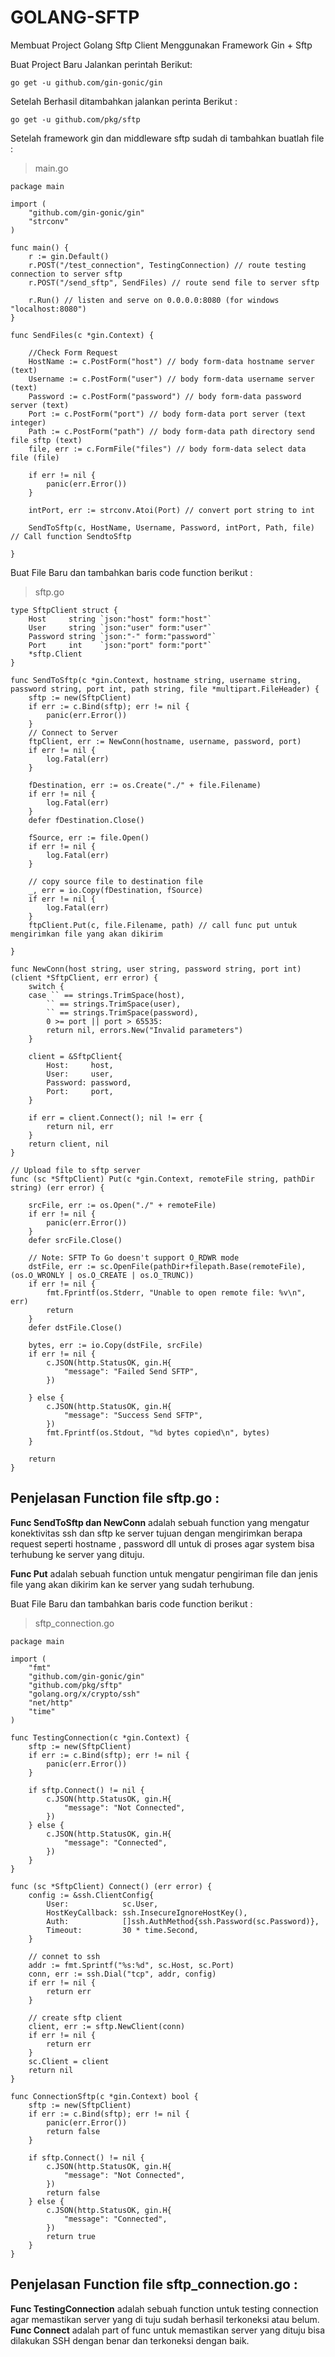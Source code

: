 # GOLANG-SFTP
Membuat Project Golang Sftp Client Menggunakan Framework Gin + Sftp

Buat Project Baru Jalankan perintah Berikut:
```
go get -u github.com/gin-gonic/gin
```
Setelah Berhasil ditambahkan jalankan perinta Berikut :

```
go get -u github.com/pkg/sftp
```
Setelah framework gin dan middleware sftp sudah di tambahkan buatlah file :
> main.go
```
package main

import (
	"github.com/gin-gonic/gin"
	"strconv"
)

func main() {
	r := gin.Default()
	r.POST("/test_connection", TestingConnection) // route testing connection to server sftp
	r.POST("/send_sftp", SendFiles) // route send file to server sftp

	r.Run() // listen and serve on 0.0.0.0:8080 (for windows "localhost:8080")
}

func SendFiles(c *gin.Context) {

	//Check Form Request
	HostName := c.PostForm("host") // body form-data hostname server (text)
	Username := c.PostForm("user") // body form-data username server (text)
	Password := c.PostForm("password") // body form-data password server (text)
	Port := c.PostForm("port") // body form-data port server (text integer)
	Path := c.PostForm("path") // body form-data path directory send file sftp (text)
	file, err := c.FormFile("files") // body form-data select data file (file)

	if err != nil {
		panic(err.Error())
	}

	intPort, err := strconv.Atoi(Port) // convert port string to int

	SendToSftp(c, HostName, Username, Password, intPort, Path, file) // Call function SendtoSftp

}
```
Buat File Baru dan tambahkan baris code function berikut :
> sftp.go
```
type SftpClient struct {
	Host     string `json:"host" form:"host"`
	User     string `json:"user" form:"user"`
	Password string `json:"-" form:"password"`
	Port     int    `json:"port" form:"port"`
	*sftp.Client
}

func SendToSftp(c *gin.Context, hostname string, username string, password string, port int, path string, file *multipart.FileHeader) {
	sftp := new(SftpClient)
	if err := c.Bind(sftp); err != nil {
		panic(err.Error())
	}
	// Connect to Server
	ftpClient, err := NewConn(hostname, username, password, port)
	if err != nil {
		log.Fatal(err)
	}

	fDestination, err := os.Create("./" + file.Filename)
	if err != nil {
		log.Fatal(err)
	}
	defer fDestination.Close()

	fSource, err := file.Open()
	if err != nil {
		log.Fatal(err)
	}

	// copy source file to destination file
	_, err = io.Copy(fDestination, fSource)
	if err != nil {
		log.Fatal(err)
	}
	ftpClient.Put(c, file.Filename, path) // call func put untuk mengirimkan file yang akan dikirim

}

func NewConn(host string, user string, password string, port int) (client *SftpClient, err error) {
	switch {
	case `` == strings.TrimSpace(host),
		`` == strings.TrimSpace(user),
		`` == strings.TrimSpace(password),
		0 >= port || port > 65535:
		return nil, errors.New("Invalid parameters")
	}

	client = &SftpClient{
		Host:     host,
		User:     user,
		Password: password,
		Port:     port,
	}

	if err = client.Connect(); nil != err {
		return nil, err
	}
	return client, nil
}

// Upload file to sftp server
func (sc *SftpClient) Put(c *gin.Context, remoteFile string, pathDir string) (err error) {

	srcFile, err := os.Open("./" + remoteFile)
	if err != nil {
		panic(err.Error())
	}
	defer srcFile.Close()

	// Note: SFTP To Go doesn't support O_RDWR mode
	dstFile, err := sc.OpenFile(pathDir+filepath.Base(remoteFile), (os.O_WRONLY | os.O_CREATE | os.O_TRUNC))
	if err != nil {
		fmt.Fprintf(os.Stderr, "Unable to open remote file: %v\n", err)
		return
	}
	defer dstFile.Close()

	bytes, err := io.Copy(dstFile, srcFile)
	if err != nil {
		c.JSON(http.StatusOK, gin.H{
			"message": "Failed Send SFTP",
		})

	} else {
		c.JSON(http.StatusOK, gin.H{
			"message": "Success Send SFTP",
		})
		fmt.Fprintf(os.Stdout, "%d bytes copied\n", bytes)
	}

	return
}
```
## Penjelasan Function file sftp.go :
**Func SendToSftp dan NewConn** adalah sebuah function yang mengatur konektivitas ssh dan sftp ke server tujuan dengan mengirimkan berapa request seperti hostname , password dll untuk di proses agar system bisa terhubung ke server yang dituju.

**Func Put** adalah sebuah function untuk mengatur pengiriman file dan jenis file yang akan dikirim kan ke server yang sudah terhubung.

Buat File Baru dan tambahkan baris code function berikut :
> sftp_connection.go
```
package main

import (
	"fmt"
	"github.com/gin-gonic/gin"
	"github.com/pkg/sftp"
	"golang.org/x/crypto/ssh"
	"net/http"
	"time"
)

func TestingConnection(c *gin.Context) {
	sftp := new(SftpClient)
	if err := c.Bind(sftp); err != nil {
		panic(err.Error())
	}

	if sftp.Connect() != nil {
		c.JSON(http.StatusOK, gin.H{
			"message": "Not Connected",
		})
	} else {
		c.JSON(http.StatusOK, gin.H{
			"message": "Connected",
		})
	}
}

func (sc *SftpClient) Connect() (err error) {
	config := &ssh.ClientConfig{
		User:            sc.User,
		HostKeyCallback: ssh.InsecureIgnoreHostKey(),
		Auth:            []ssh.AuthMethod{ssh.Password(sc.Password)},
		Timeout:         30 * time.Second,
	}

	// connet to ssh
	addr := fmt.Sprintf("%s:%d", sc.Host, sc.Port)
	conn, err := ssh.Dial("tcp", addr, config)
	if err != nil {
		return err
	}

	// create sftp client
	client, err := sftp.NewClient(conn)
	if err != nil {
		return err
	}
	sc.Client = client
	return nil
}

func ConnectionSftp(c *gin.Context) bool {
	sftp := new(SftpClient)
	if err := c.Bind(sftp); err != nil {
		panic(err.Error())
		return false
	}

	if sftp.Connect() != nil {
		c.JSON(http.StatusOK, gin.H{
			"message": "Not Connected",
		})
		return false
	} else {
		c.JSON(http.StatusOK, gin.H{
			"message": "Connected",
		})
		return true
	}
}
```
## Penjelasan Function file sftp_connection.go :
**Func TestingConnection** adalah sebuah function untuk testing connection agar memastikan server yang di tuju sudah berhasil terkoneksi atau belum.
**Func Connect** adalah part of func untuk memastikan server yang dituju bisa dilakukan SSH dengan benar dan terkoneksi dengan baik.
